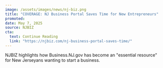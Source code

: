 ```yaml
---
image: /assets/images/news/nj-biz.png
title: "COVERAGE: NJ Business Portal Saves Time for New Entrepreneurs"
promoted: 
date: May 7, 2025
source: NJBIZ
cta:
  text: Continue Reading
  link: "https://njbiz.com/nj-business-portal-saves-time/"
---
```

NJBIZ highlights how Business.NJ.gov has become an "essential resource" for New Jerseyans wanting to start a business.

